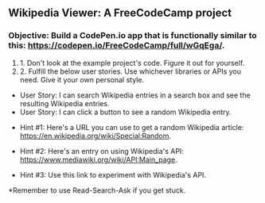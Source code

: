## Wikipedia Viewer: A FreeCodeCamp project

### Objective: Build a CodePen.io app that is functionally similar to this: https://codepen.io/FreeCodeCamp/full/wGqEga/.

<p>
<ol>
<li>
1. Don't look at the example project's code. Figure it out for yourself.
</li>
<li>
2. Fulfill the below user stories. Use whichever libraries or APIs you need. Give it your own personal style.
</li>
</ol>
</p>

<ul>
<li>
User Story: I can search Wikipedia entries in a search box and see the resulting Wikipedia entries.
</li>
<li>
User Story: I can click a button to see a random Wikipedia entry.
</li>
</ul>

* Hint #1: Here's a URL you can use to get a random Wikipedia article: https://en.wikipedia.org/wiki/Special:Random.

* Hint #2: Here's an entry on using Wikipedia's API: https://www.mediawiki.org/wiki/API:Main_page.

* Hint #3: Use this link to experiment with Wikipedia's API.

*Remember to use Read-Search-Ask if you get stuck.
